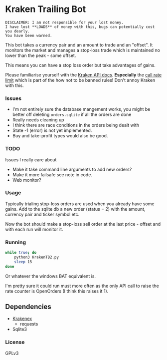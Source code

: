 # Kraken Trailing Bot

```
DISCLAIMER: I am not responsible for your lost money.
I have lost **LOADS** of money with this, bugs can potentially cost you dearly.
You have been warned.
```

This bot takes a currency pair and an amount to trade and an "offset". It monitors the market and manages a stop-loss trade which is maintained no lower than the peak - some offset.

This means you can have a stop loss order but take advantages of gains.

Please familiarise yourself with the [Kraken API docs](https://www.kraken.com/features/api). **Especially** the [call rate limit](https://www.kraken.com/features/api#api-call-rate-limit) which is part of the how not to be banned rules! Don't annoy Kraken with this.

### Issues

* I'm not entirely sure the database mangement works, you might be better off deleting `orders.sqlite` if all the orders are done
* Really needs cleaning up
* I think there are race conditions in the orders being dealt with
* State -1 (error) is not yet implemented.
* Buy and take-profit types would also be good.

### TODO

Issues I really care about

* Make it take command line arguments to add new orders?
* Make it more failsafe see note in code.
* Web monitor?

### Usage

Typically trialing stop-loss orders are used when you already have some gains. Add to the sqlite db a new order (status = 2) with the amount, currency pair and ticker symbol etc.

Now the bot should make a stop-loss sell order at the last price - offset and with each run will monitor it.

### Running

```sh
while true; do
	python3 KrakenTB2.py
	sleep 15
done
```

Or whatever the windows BAT equivalent is.

I'm pretty sure it could run must more often as the only API call to raise the rate counter is OpenOrders (I think this raises it 1).

## Dependencies
* [Krakenex](https://github.com/veox/python3-krakenex)
	* requests
* Sqlite3

### License

GPLv3
